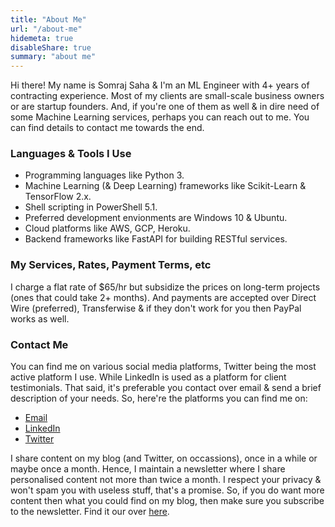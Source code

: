 ```yaml
---
title: "About Me"
url: "/about-me"
hidemeta: true
disableShare: true
summary: "about me"
---
```


Hi there! My name is Somraj Saha & I'm an ML Engineer with 4+ years of contracting experience. Most of my clients are small-scale business owners or are startup founders. And, if you're one of them as well & in dire need of some Machine Learning services, perhaps you can reach out to me. You can find details to contact me towards the end.

### Languages & Tools I Use

- Programming languages like Python 3.
- Machine Learning (& Deep Learning) frameworks like Scikit-Learn & TensorFlow 2.x.
- Shell scripting in PowerShell 5.1.
- Preferred development envionments are Windows 10 & Ubuntu.
- Cloud platforms like AWS, GCP, Heroku.
- Backend frameworks like FastAPI for building RESTful services.

### My Services, Rates, Payment Terms, etc

I charge a flat rate of $65/hr but subsidize the prices on long-term projects (ones that could take 2+ months). And payments are accepted over Direct Wire (preferred), Transferwise & if they don't work for you then PayPal works as well.

### Contact Me

You can find me on various social media platforms, Twitter being the most active platform I use. While LinkedIn is used as a platform for client testimonials. That said, it's preferable you contact over email & send a brief description of your needs. So, here're the platforms you can find me on:

- [Email](mailto:somraj.mle@gmail.com)
- [LinkedIn](https://www.linkedin.com/in/jarmos)
- [Twitter](https://twitter.com/Jarmosan)

I share content on my blog (and Twitter, on occassions), once in a while or maybe once a month. Hence, I maintain a newsletter where I share personalised content not more than twice a month. I respect your privacy & won't spam you with useless stuff, that's a promise. So, if you do want more content then what you could find on my blog, then make sure you subscribe to the newsletter. Find it our over [here](https://jarmos.ck.page/newsletter).
